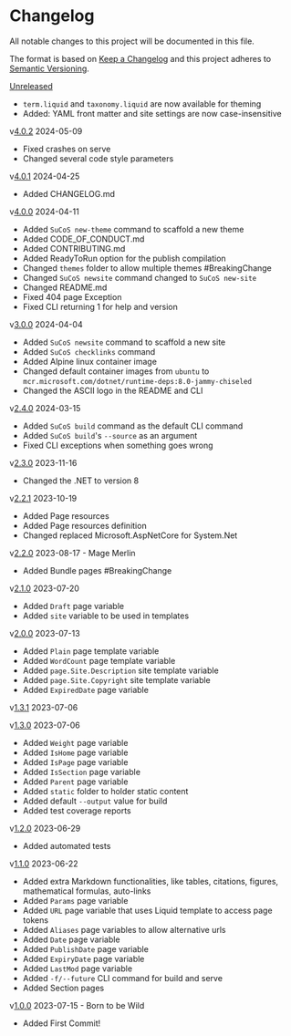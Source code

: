 # Changelog

All notable changes to this project will be documented in this file.

The format is based on [Keep a Changelog](http://keepachangelog.com/en/1.0.0/)
and this project adheres to [Semantic Versioning](http://semver.org/spec/v2.0.0.html).

[Unreleased]

- `term.liquid` and `taxonomy.liquid` are now available for theming
- Added: YAML front matter and site settings are now case-insensitive

v[4.0.2] 2024-05-09

- Fixed crashes on serve
- Changed several code style parameters

v[4.0.1] 2024-04-25

- Added CHANGELOG.md

v[4.0.0] 2024-04-11

- Added `SuCoS new-theme` command to scaffold a new theme
- Added CODE_OF_CONDUCT.md
- Added CONTRIBUTING.md
- Added ReadyToRun option for the publish compilation
- Changed `themes` folder to allow multiple themes #BreakingChange
- Changed `SuCoS newsite` command changed to `SuCoS new-site`
- Changed README.md
- Fixed 404 page Exception
- Fixed CLI returning 1 for help and version

v[3.0.0] 2024-04-04

- Added `SuCoS newsite` command to scaffold a new site
- Added `SuCoS checklinks` command
- Added Alpine linux container image
- Changed default container images from `ubuntu` to `mcr.microsoft.com/dotnet/runtime-deps:8.0-jammy-chiseled`
- Changed the ASCII logo in the README and CLI

v[2.4.0] 2024-03-15

- Added `SuCoS build` command as the default CLI command
- Added `SuCoS build`'s `--source` as an argument
- Fixed CLI exceptions when something goes wrong

v[2.3.0] 2023-11-16

- Changed the .NET to version 8

v[2.2.1] 2023-10-19

- Added Page resources
- Added Page resources definition
- Changed replaced Microsoft.AspNetCore for System.Net

v[2.2.0] 2023-08-17 - Mage Merlin

- Added Bundle pages #BreakingChange

v[2.1.0] 2023-07-20

- Added `Draft` page variable
- Added `site` variable to be used in templates

v[2.0.0] 2023-07-13

- Added `Plain` page template variable
- Added `WordCount` page template variable
- Added `page.Site.Description` site template variable
- Added `page.Site.Copyright` site template variable
- Added `ExpiredDate` page variable

v[1.3.1] 2023-07-06

v[1.3.0] 2023-07-06

- Added `Weight` page variable
- Added `IsHome` page variable
- Added `IsPage` page variable
- Added `IsSection` page variable
- Added `Parent` page variable
- Added `static` folder to holder static content
- Added default `--output` value for build
- Added test coverage reports

v[1.2.0] 2023-06-29

- Added automated tests

v[1.1.0] 2023-06-22

- Added extra Markdown functionalities, like tables, citations, figures, mathematical formulas, auto-links
- Added `Params` page variable
- Added `URL` page variable that uses Liquid template to access page tokens
- Added `Aliases` page variables to allow alternative urls
- Added `Date` page variable
- Added `PublishDate` page variable
- Added `ExpiryDate` page variable
- Added `LastMod` page variable
- Added `-f/--future` CLI command for build and serve
- Added Section pages

v[1.0.0] 2023-07-15 - Born to be Wild

- Added First Commit!

[Unreleased]: https://gitlab.com/sucos/sucos/-/compare/v4.0.2...HEAD
[4.0.2]: https://gitlab.com/sucos/sucos/-/compare/v4.0.1...v4.0.2
[4.0.1]: https://gitlab.com/sucos/sucos/-/compare/v4.0.0...v4.0.1
[4.0.0]: https://gitlab.com/sucos/sucos/-/compare/v3.0.0...v4.0.0
[3.0.0]: https://gitlab.com/sucos/sucos/-/compare/v2.4.0...v3.0.0
[2.4.0]: https://gitlab.com/sucos/sucos/-/compare/v2.3.0...v2.4.0
[2.3.0]: https://gitlab.com/sucos/sucos/-/compare/v2.2.1...v2.3.0
[2.2.1]: https://gitlab.com/sucos/sucos/-/compare/v2.2.0...v2.2.1
[2.2.0]: https://gitlab.com/sucos/sucos/-/compare/v2.1.0...v2.2.0
[2.1.0]: https://gitlab.com/sucos/sucos/-/compare/v2.0.0...v2.1.0
[2.0.0]: https://gitlab.com/sucos/sucos/-/compare/v1.3.1...v2.0.0
[1.3.1]: https://gitlab.com/sucos/sucos/-/compare/v1.3.0...v1.3.1
[1.3.0]: https://gitlab.com/sucos/sucos/-/compare/v1.2.0...v1.3.0
[1.2.0]: https://gitlab.com/sucos/sucos/-/compare/v1.1.0...v1.2.0
[1.1.0]: https://gitlab.com/sucos/sucos/-/compare/v1.0.0...v1.1.0
[1.0.0]: https://gitlab.com/sucos/sucos/-/tree/v1.0.0
